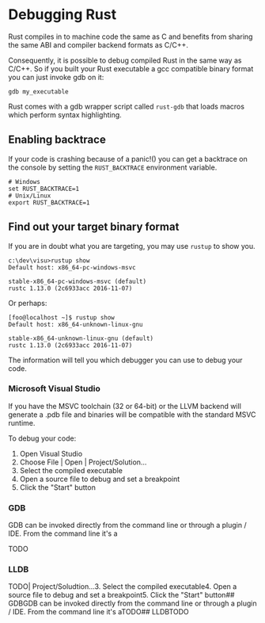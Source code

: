 # Debugging Rust

Rust compiles in to machine code the same as C and benefits from sharing the same ABI and compiler backend formats as C/C++.

Consequently, it is possible to debug compiled Rust in the same way as C/C++. So if you built your Rust executable a gcc compatible binary format you can just invoke gdb on it:

```
gdb my_executable
```

Rust comes with a gdb wrapper script called `rust-gdb` that loads macros which perform syntax highlighting.

## Enabling backtrace

If your code is crashing because of a panic!\(\) you can get a backtrace on the console by setting the `RUST_BACKTRACE` environment variable.

```
# Windows
set RUST_BACKTRACE=1
# Unix/Linux
export RUST_BACKTRACE=1
```

## Find out your target binary format

If you are in doubt what you are targeting, you may use `rustup` to show you.

```
c:\dev\visu>rustup show
Default host: x86_64-pc-windows-msvc

stable-x86_64-pc-windows-msvc (default)
rustc 1.13.0 (2c6933acc 2016-11-07)
```

Or perhaps:

```
[foo@localhost ~]$ rustup show
Default host: x86_64-unknown-linux-gnu

stable-x86_64-unknown-linux-gnu (default)
rustc 1.13.0 (2c6933acc 2016-11-07)
```

The information will tell you which debugger you can use to debug your code.

### Microsoft Visual Studio

If you have the MSVC toolchain \(32 or 64-bit\) or the LLVM backend will generate a .pdb file and binaries will be compatible with the standard MSVC runtime.

To debug your code:

1. Open Visual Studio
2. Choose File \| Open \| Project/Solution...
3. Select the compiled executable
4. Open a source file to debug and set a breakpoint
5. Click the "Start" button

### GDB

GDB can be invoked directly from the command line or through a plugin / IDE. From the command line it's a

TODO

### LLDB

TODO\| Project/Soludtion...3. Select the compiled executable4. Open a source file to debug and set a breakpoint5. Click the "Start" button\#\# GDBGDB can be invoked directly from the command line or through a plugin / IDE. From the command line it's aTODO\#\# LLDBTODO

